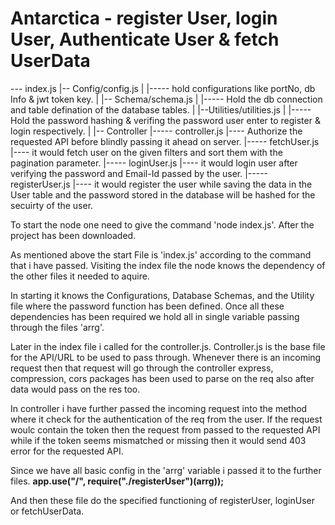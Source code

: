 # Antarctica - register User, login User, Authenticate User & fetch UserData
<!-- Included a readme file to explain folder structure, design, other decisions etc. -->

--- index.js
 |-- Config/config.js
 |      |----- hold configurations like portNo, db Info & jwt token key.
 |
 |-- Schema/schema.js
 |      |----- Hold the db connection and table defination of the database tables.
 |
 |--Utilities/utilities.js
 |      |----- Hold the password hashing & verifing the password user enter to register & login respectively.
 |
 |-- Controller
        |----- controller.js
                    |---- Authorize the requested API before blindly passing it ahead on server. 
        |----- fetchUser.js
                    |---- it would fetch user on the given filters and sort them with the pagination parameter.
        |----- loginUser.js
                    |---- it would login user after verifying the password and Email-Id passed by the user.
        |----- registerUser.js
                    |----  it would register the user while saving the data in the User table and the password stored in the database will be hashed for the secuirty of the user.  





To start the node one need to give the command 'node index.js'. After the project has been downloaded.

As mentioned above the start File is 'index.js' according to the command that i have passed. 
Visiting the index file the node knows the dependency of the other files it needed to aquire. 

In starting it knows the Configurations, Database Schemas, and the Utility file where the password function has been defined. Once all these dependencies has been required we hold all in single variable passing through the files 'arrg'.

Later in the index file i called for the controller.js. 
Controller.js is the base file for the API/URL to be used to pass through. Whenever there is an incoming request then that request will go through the controller express, compression, cors packages has been used to parse on the req also after data would pass on the res too. 

In controller i have further passed the incoming request into the method where it check for the authentication of the req from the user. If the request woulc contain the token then the request from passed to the requested API while if the token seems mismatched or missing then it would send 403 error for the requested API.

Since we have all basic config in the 'arrg' variable i passed it to the further files. 
**app.use("/", require("./registerUser")(arrg));**

And then these file do the specified functioning of registerUser, loginUser or fetchUserData.
